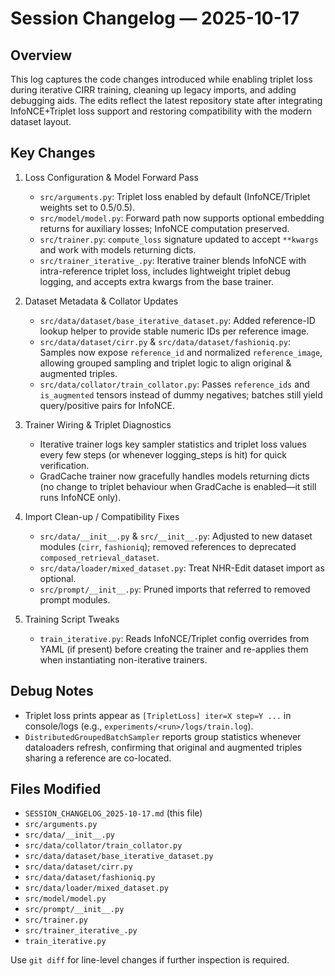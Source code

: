 # Session Changelog — 2025-10-17

## Overview
This log captures the code changes introduced while enabling triplet loss during iterative CIRR training, cleaning up legacy imports, and adding debugging aids. The edits reflect the latest repository state after integrating InfoNCE+Triplet loss support and restoring compatibility with the modern dataset layout.

## Key Changes

1. Loss Configuration & Model Forward Pass
   - `src/arguments.py`: Triplet loss enabled by default (InfoNCE/Triplet weights set to 0.5/0.5).
   - `src/model/model.py`: Forward path now supports optional embedding returns for auxiliary losses; InfoNCE computation preserved.
   - `src/trainer.py`: `compute_loss` signature updated to accept `**kwargs` and work with models returning dicts.
   - `src/trainer_iterative_.py`: Iterative trainer blends InfoNCE with intra-reference triplet loss, includes lightweight triplet debug logging, and accepts extra kwargs from the base trainer.

2. Dataset Metadata & Collator Updates
   - `src/data/dataset/base_iterative_dataset.py`: Added reference-ID lookup helper to provide stable numeric IDs per reference image.
   - `src/data/dataset/cirr.py` & `src/data/dataset/fashioniq.py`: Samples now expose `reference_id` and normalized `reference_image`, allowing grouped sampling and triplet logic to align original & augmented triples.
   - `src/data/collator/train_collator.py`: Passes `reference_ids` and `is_augmented` tensors instead of dummy negatives; batches still yield query/positive pairs for InfoNCE.

3. Trainer Wiring & Triplet Diagnostics
   - Iterative trainer logs key sampler statistics and triplet loss values every few steps (or whenever logging_steps is hit) for quick verification.
   - GradCache trainer now gracefully handles models returning dicts (no change to triplet behaviour when GradCache is enabled—it still runs InfoNCE only).

4. Import Clean-up / Compatibility Fixes
   - `src/data/__init__.py` & `src/__init__.py`: Adjusted to new dataset modules (`cirr`, `fashioniq`); removed references to deprecated `composed_retrieval_dataset`.
   - `src/data/loader/mixed_dataset.py`: Treat NHR-Edit dataset import as optional.
   - `src/prompt/__init__.py`: Pruned imports that referred to removed prompt modules.

5. Training Script Tweaks
   - `train_iterative.py`: Reads InfoNCE/Triplet config overrides from YAML (if present) before creating the trainer and re-applies them when instantiating non-iterative trainers.

## Debug Notes
- Triplet loss prints appear as `[TripletLoss] iter=X step=Y ...` in console/logs (e.g., `experiments/<run>/logs/train.log`).
- `DistributedGroupedBatchSampler` reports group statistics whenever dataloaders refresh, confirming that original and augmented triples sharing a reference are co-located.

## Files Modified
- `SESSION_CHANGELOG_2025-10-17.md` (this file)
- `src/arguments.py`
- `src/data/__init__.py`
- `src/data/collator/train_collator.py`
- `src/data/dataset/base_iterative_dataset.py`
- `src/data/dataset/cirr.py`
- `src/data/dataset/fashioniq.py`
- `src/data/loader/mixed_dataset.py`
- `src/model/model.py`
- `src/prompt/__init__.py`
- `src/trainer.py`
- `src/trainer_iterative_.py`
- `train_iterative.py`

Use `git diff` for line-level changes if further inspection is required.
